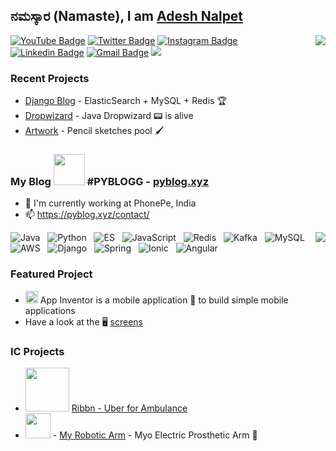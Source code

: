 ## ನಮಸ್ಕಾರ (Namaste), I am [Adesh Nalpet](http://pyblog.xyz/?ref=github)

<img src="https://pyblog.xyz/wp-content/uploads/2020/09/earth.jpg" align="right">

[![YouTube Badge](https://img.shields.io/badge/-@Adesh%20Nalpet-c4302b?style=flat-square&labelColor=c4302b&logo=youtube&logoColor=white&link=https://www.youtube.com/channel/UCPwzBe0jCOpEpl8rCOHKLGQ)](https://www.youtube.com/channel/UCPwzBe0jCOpEpl8rCOHKLGQ) [![Twitter Badge](https://img.shields.io/badge/-@gooshi_addu-1ca0f1?style=flat-square&labelColor=1ca0f1&logo=twitter&logoColor=white&link=https://twitter.com/gooshi_addu)](https://twitter.com/gooshi_addu) [![Instagram Badge](https://img.shields.io/badge/-@hyper_motard_950-F44747?style=flat-square&labelColor=F44747&logo=instagram&logoColor=white&link=https://instagram.com/hyper_motard_950)](https://instagram.com/hyper_motard_950) [![Linkedin Badge](https://img.shields.io/badge/-adeshnalpet-blue?style=flat-square&logo=Linkedin&logoColor=white&link=https://www.linkedin.com/in/adesh-nalpet-a98392122/)](https://www.linkedin.com/in/adesh-nalpet-a98392122/)
[![Gmail Badge](https://img.shields.io/badge/-390.adesh@gmail.com-c14438?style=flat-square&logo=Gmail&logoColor=white&link=mailto:390.adesh@gmail.com)](mailto:390.adesh@gmail.com) ![](https://visitor-badge.glitch.me/badge?page_id=addu390.addu390)

### Recent Projects
- [Django Blog](https://github.com/addu390/django-pyblog) - ElasticSearch + MySQL + Redis 🏆
- [Dropwizard](https://github.com/addu390?tab=repositories&q=dropwizard&type=&language=) - Java Dropwizard 📟 is alive
- [Artwork](https://pyblog.xyz/art-gallery/) - Pencil sketches pool 🖌

### My Blog <img src="https://pyblog.xyz/wp-content/uploads/2018/03/logo.jpg" width="50" > #PYBLOGG - [pyblog.xyz](http://pyblog.xyz)
- 🔭 I'm currently working at PhonePe, India
- 📫 https://pyblog.xyz/contact/

<img src="https://github-readme-stats.vercel.app/api/top-langs/?username=addu390&hide=TeX&layout=compact" align="right">

![Java](https://img.shields.io/badge/-Java-black?logo=java&style=social)&nbsp;&nbsp;
![Python](https://img.shields.io/badge/-Python-black?logo=Python&style=social)&nbsp;&nbsp;
![ES](https://img.shields.io/badge/-ES-black?logo=elasticsearch&style=social)&nbsp;&nbsp;
![JavaScript](https://img.shields.io/badge/-JavaScript-black?logo=javascript&style=social)&nbsp;&nbsp;
![Redis](https://img.shields.io/badge/-Redis-black?logo=redis&style=social)&nbsp;&nbsp;
![Kafka](https://img.shields.io/badge/-Kafka-black?logo=apache%20kafka&style=social)&nbsp;&nbsp;
![MySQL](https://img.shields.io/badge/-MySQL-black?logo=mysql&style=social)&nbsp;&nbsp;
![AWS](https://img.shields.io/badge/-AWS-black?logo=amazon%20aws&style=social)&nbsp;&nbsp;
![Django](https://img.shields.io/badge/-Django-black?logo=django&style=social)&nbsp;&nbsp;
![Spring](https://img.shields.io/badge/-Dropwizard-black?logo=spring&style=social)&nbsp;&nbsp;
![Ionic](https://img.shields.io/badge/-Ionic-black?logo=ionic&style=social)&nbsp;&nbsp;
![Angular](https://img.shields.io/badge/-Angular-black?logo=angular&style=social)&nbsp;&nbsp;

### Featured Project
- <img src="https://pyblog.xyz/wp-content/uploads/2020/09/icon.png" width="20" > App Inventor is a mobile application 📲 to build simple mobile applications
- Have a look at the 🖥 [screens](https://github.com/addu390/app-inventor-frontend/blob/master/README.md)

### IC Projects
- <img src="https://pyblog.xyz/wp-content/uploads/2020/09/ribbn_newlogo2x.png" width="70" > [Ribbn - Uber for Ambulance](http://www.ribbn.in/homepage)
- <img src="https://pyblog.xyz/wp-content/uploads/2020/09/Myro_Final.png" width="40" > - [ My Robotic Arm](https://myro.in/?ref=github) - Myo Electric Prosthetic Arm 🤖
